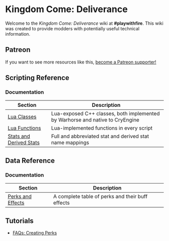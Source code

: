 <!-- TITLE: Kingdom Come -->
<!-- SUBTITLE: Kingdom Come: Deliverance -->

# Kingdom Come: Deliverance
Welcome to the *Kingdom Come: Deliverance* wiki at **#playwithfire**. This wiki was created to provide modders with potentially useful technical information.

## Patreon

If you want to see more resources like this, [become a Patreon supporter!](https://www.patreon.com/fireundubh) 

## Scripting Reference

### Documentation

Section | Description
--- | ---
[Lua Classes](kingdomcome/classes) | Lua-exposed C++ classes, both implemented by Warhorse and native to CryEngine
[Lua Functions](kingdomcome/functions) | Lua-implemented functions in every script
[Stats and Derived Stats](kingdomcome/stats) | Full and abbreviated stat and derived stat name mappings

## Data Reference

### Documentation

Section | Description
--- | ---
[Perks and Effects](kingdomcome/perks) | A complete table of perks and their buff effects

## Tutorials

* [FAQs: Creating Perks](kingdomcome/faqs_creating_perks)